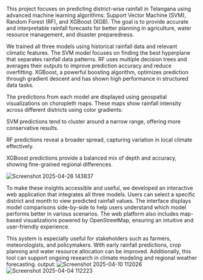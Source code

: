 This project focuses on predicting district-wise rainfall in Telangana using advanced machine learning algorithms: Support Vector Machine (SVM), Random Forest (RF), and XGBoost (XGB). The goal is to provide accurate and interpretable rainfall forecasts for better planning in agriculture, water resource management, and disaster preparedness.

We trained all three models using historical rainfall data and relevant climatic features. The SVM model focuses on finding the best hyperplane that separates rainfall data patterns. RF uses multiple decision trees and averages their outputs to improve prediction accuracy and reduce overfitting. XGBoost, a powerful boosting algorithm, optimizes prediction through gradient descent and has shown high performance in structured data tasks.

The predictions from each model are displayed using geospatial visualizations on choropleth maps. These maps show rainfall intensity across different districts using color gradients:

SVM predictions tend to cluster around a narrow range, offering more conservative results.

RF predictions reveal a broader spread, capturing variation in local climate effectively.

XGBoost predictions provide a balanced mix of depth and accuracy, showing fine-grained regional differences.

![Screenshot 2025-04-28 143837](https://github.com/user-attachments/assets/d3056a53-6806-48be-82a1-f9a8928246e9)


To make these insights accessible and useful, we developed an interactive web application that integrates all three models. Users can select a specific district and month to view predicted rainfall values. The interface displays model comparisons side-by-side to help users understand which model performs better in various scenarios. The web platform also includes map-based visualizations powered by OpenStreetMap, ensuring an intuitive and user-friendly experience.

This system is especially useful for stakeholders such as farmers, meteorologists, and policymakers. With early rainfall predictions, crop planning and water resource allocation can be improved. Additionally, this tool can support ongoing research in climate modeling and regional weather forecasting.
output:
![Screenshot 2025-04-10 112026](https://github.com/user-attachments/assets/e9867a39-5c75-4aa3-9617-7735c545e89a)
![Screenshot 2025-04-04 112223](https://github.com/user-attachments/assets/67a53fd2-5d69-4695-b46b-0542b8b8a7d5)

